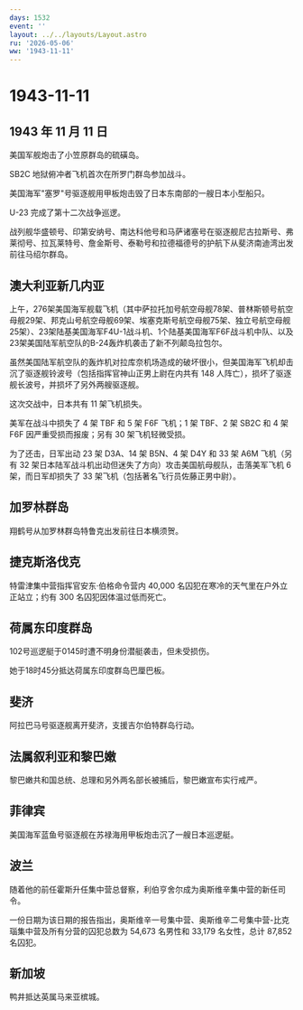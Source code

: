 ```yaml
---
days: 1532
event: ''
layout: ../../layouts/Layout.astro
ru: '2026-05-06'
ww: '1943-11-11'
---
```


# 1943-11-11

## 1943 年 11 月 11 日

美国军舰炮击了小笠原群岛的硫磺岛。

SB2C 地狱俯冲者飞机首次在所罗门群岛参加战斗。

美国海军"塞罗"号驱逐舰用甲板炮击毁了日本东南部的一艘日本小型船只。

U-23 完成了第十二次战争巡逻。

战列舰华盛顿号、印第安纳号、南达科他号和马萨诸塞号在驱逐舰尼古拉斯号、弗莱彻号、拉瓦莱特号、詹金斯号、泰勒号和拉德福德号的护航下从斐济南迪湾出发前往马绍尔群岛。

## 澳大利亚新几内亚

上午，276架美国海军舰载飞机（其中萨拉托加号航空母舰78架、普林斯顿号航空母舰29架、邦克山号航空母舰69架、埃塞克斯号航空母舰75架、独立号航空母舰25架）、23架陆基美国海军F4U-1战斗机、1个陆基美国海军F6F战斗机中队、以及23架美国陆军航空队的B-24轰炸机袭击了新不列颠岛拉包尔。

虽然美国陆军航空队的轰炸机对拉库奈机场造成的破坏很小，但美国海军飞机却击沉了驱逐舰铃波号（包括指挥官神山正男上尉在内共有
148 人阵亡），损坏了驱逐舰长波号，并损坏了另外两艘驱逐舰。

这次交战中，日本共有 11 架飞机损失。

美军在战斗中损失了 4 架 TBF 和 5 架 F6F 飞机；1 架 TBF、2 架 SB2C 和 4
架 F6F 因严重受损而报废；另有 30 架飞机轻微受损。

为了还击，日军出动 23 架 D3A、14 架 B5N、4 架 D4Y 和 33 架 A6M
飞机（另有 32
架日本陆军战斗机出动但迷失了方向）攻击美国航母舰队，击落美军飞机 6
架，而日军却损失了 33 架飞机（包括著名飞行员佐藤正男中尉）。

## 加罗林群岛

翔鹤号从加罗林群岛特鲁克出发前往日本横须贺。

## 捷克斯洛伐克

特雷津集中营指挥官安东·伯格命令营内 40,000
名囚犯在寒冷的天气里在户外立正站立；约有 300 名囚犯因体温过低而死亡。

## 荷属东印度群岛

102号巡逻艇于0145时遭不明身份潜艇袭击，但未受损伤。

她于18时45分抵达荷属东印度群岛巴厘巴板。

## 斐济

阿拉巴马号驱逐舰离开斐济，支援吉尔伯特群岛行动。

## 法属叙利亚和黎巴嫩

黎巴嫩共和国总统、总理和另外两名部长被捕后，黎巴嫩宣布实行戒严。

## 菲律宾

美国海军蓝鱼号驱逐舰在苏禄海用甲板炮击沉了一艘日本巡逻艇。

## 波兰

随着他的前任霍斯升任集中营总督察，利伯亨舍尔成为奥斯维辛集中营的新任司令。

一份日期为该日期的报告指出，奥斯维辛一号集中营、奥斯维辛二号集中营-比克瑙集中营及所有分营的囚犯总数为
54,673 名男性和 33,179 名女性，总计 87,852 名囚犯。

## 新加坡

鸭井抵达英属马来亚槟城。